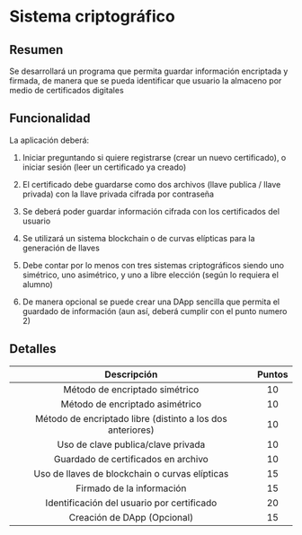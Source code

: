 # Sistema criptográfico

## Resumen

Se desarrollará un programa que permita guardar información encriptada y firmada, de manera que se pueda
identificar que usuario la almaceno por medio de certificados digitales

## Funcionalidad

La aplicación deberá:

1. Iniciar preguntando si quiere registrarse (crear un nuevo certificado), o iniciar sesión (leer un certificado
ya creado)

2. El certificado debe guardarse como dos archivos (llave publica / llave privada) con la llave privada
cifrada por contraseña

3. Se deberá poder guardar información cifrada con los certificados del usuario

4. Se utilizará un sistema blockchain o de curvas elípticas para la generación de llaves

5. Debe contar por lo menos con tres sistemas criptográficos siendo uno simétrico, uno asimétrico, y uno
a libre elección (según lo requiera el alumno)

6. De manera opcional se puede crear una DApp sencilla que permita el guardado de información (aun así,
deberá cumplir con el punto numero 2)

## Detalles

| Descripción                                                | Puntos |
|:----------------------------------------------------------:|:------:|
| Método de encriptado simétrico                             |   10   |
| Método de encriptado asimétrico                            |   10   |
| Método de encriptado libre (distinto a los dos anteriores) |   10   |
| Uso de clave publica/clave privada                         |   10   |
| Guardado de certificados en archivo                        |   10   |
| Uso de llaves de blockchain o curvas elípticas             |   15   |
| Firmado de la información                                  |   15   |
| Identificación del usuario por certificado                 |   20   |
| Creación de DApp (Opcional)                                |   15   |
